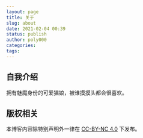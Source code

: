 ```yaml
---
layout: page
title: 关于
slug: about
date: 2021-02-04 00:39
status: publish
author: poly000
categories: 
tags: 
--- 
```


## 自我介绍

拥有魅魔身份的可爱猫娘，被谁摸摸头都会很喜欢。

<!--但是摸太久会变得比较奇怪…… 然后会进行自检修复。-->

<!--应该没人会看注释里的话吧（逃-->

## 版权相关

本博客内容除特别声明外一律在 [CC-BY-NC 4.0] 下发布。

[CC-BY-NC 4.0]: https://creativecommons.org/licenses/by-nc/4.0/
